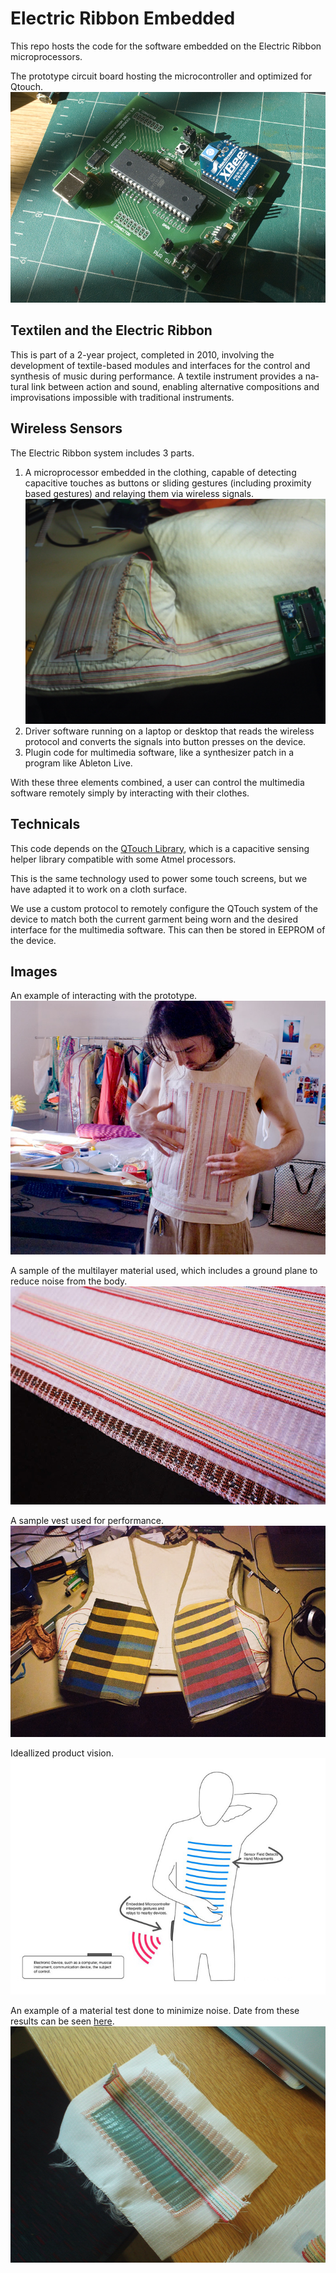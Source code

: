 # Electric Ribbon Embedded

This repo hosts the code for the software embedded on the Electric Ribbon
microprocessors.

The prototype circuit board hosting the microcontroller and optimized for Qtouch.
![ER Image 1](img/er_proto.jpg)

## Textilen and the Electric Ribbon

This is part of a 2-year project, completed in 2010, involving the development of textile-­based modules and inter­faces for the con­trol and syn­the­sis of music during per­for­mance. A tex­tile in­stru­ment pro­vides a na­tur­al link be­tween action and sound, en­abl­ing al­ter­na­tive comp­o­si­tions and im­prov­isa­tions im­possible with tradi­tional in­stru­ments.

## Wireless Sensors

The Electric Ribbon system includes 3 parts.

1. A microprocessor embedded in the clothing, capable of detecting capacitive touches as buttons or sliding gestures (including proximity based gestures) and relaying them via wireless signals. ![ER Image 2](img/er_proto01.jpg)
2. Driver software running on a laptop or desktop that reads the wireless protocol and converts the signals into button presses on the device.
3. Plugin code for multimedia software, like a synthesizer patch in a program like Ableton Live.

With these three elements combined, a user can control the multimedia software remotely simply by interacting with their clothes.


## Technicals

This code depends on the [QTouch Library](https://www.microchip.com/en-us/development-tool/atmel-qtouch-library), which is a capacitive sensing helper library compatible with some Atmel processors.

This is the same technology used to power some touch screens, but we have adapted it to work on a cloth surface.

We use a custom protocol to remotely configure the QTouch system of the device to match both the current garment being worn and the desired interface for the multimedia software. This can then be stored in EEPROM of the device.

## Images

An example of interacting with the prototype.
![ER Image 4](img/er_proto03.jpg)

A sample of the multilayer material used, which includes a ground plane to reduce noise from the body.
![ER Image 5](img/er_proto04.jpg)

A sample vest used for performance.
![ER Image 6](img/er_proto05.jpg)

Ideallized product vision.
![ER Image 7](img/er_proto06.jpg)

An example of a material test done to minimize noise. Date from these results can be seen [here](material_tests/).
![ER Image 3](img/er_proto02.jpg)